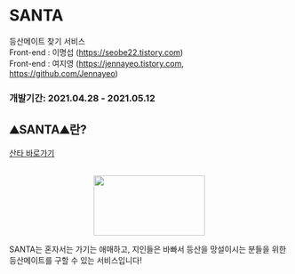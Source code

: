 # SANTA
 등산메이트 찾기 서비스
<br /> Front-end : 이명섭 (https://seobe22.tistory.com)<br />
Front-end : 여지영 (https://jennayeo.tistory.com, https://github.com/Jennayeo)
### 개발기간: 2021.04.28 - 2021.05.12
## ⛰SANTA⛰란?
<a href="http://www.santa-mountain.com"> 산타 바로가기 </a>
<p align="center">
    <br />
<img width="200px" height="108px" src="https://user-images.githubusercontent.com/79817557/119305735-194bf980-bca4-11eb-8c08-481ae336867c.png" />
</p>

<p>SANTA는 혼자서는 가기는 애매하고, 지인들은 바빠서 등산을 망설이시는 분들을 위한 등산메이트를 구할 수 있는 서비스입니다!</p>




